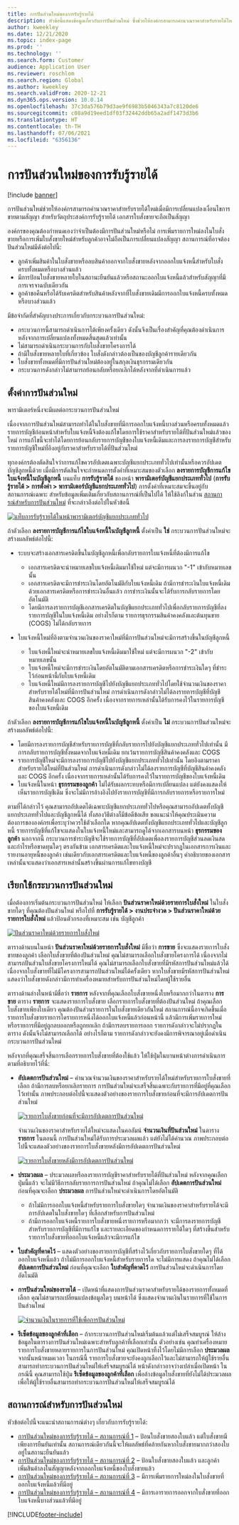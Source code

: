 ```yaml
---
title: การปันส่วนใหม่ของการรับรู้รายได้
description: หัวข้อนี้แสดงข้อมูลเกี่ยวกับการปันส่วนใหม่ ซึ่งช่วยให้องค์กรสามารถคํานวณราคาสำหรับรายได้ใหม่เมื่อมีการเปลี่ยนแปลงเงื่อนไขการขายตามสัญญา โดยจะมีลิงก์ไปยังหัวข้ออื่นๆ ที่อธิบายวิธีการรับรู้รายได้ในหลายสถานการณ์
author: kweekley
ms.date: 12/21/2020
ms.topic: index-page
ms.prod: ''
ms.technology: ''
ms.search.form: Customer
audience: Application User
ms.reviewer: roschlom
ms.search.region: Global
ms.author: kweekley
ms.search.validFrom: 2020-12-21
ms.dyn365.ops.version: 10.0.14
ms.openlocfilehash: 37c3da576b79d3ae9f6983b5046343a7c8120de6
ms.sourcegitcommit: c08a9d19eed1df03f32442ddb65a2adf1473d3b6
ms.translationtype: HT
ms.contentlocale: th-TH
ms.lasthandoff: 07/06/2021
ms.locfileid: "6356136"
---
```

# <a name="revenue-recognition-reallocation"></a>การปันส่วนใหม่ของการรับรู้รายได้

[!include [banner](../includes/banner.md)]

การปันส่วนใหม่ช่วยให้องค์กรสามารถคํานวณราคาสำหรับรายได้ใหม่เมื่อมีการเปลี่ยนแปลงเงื่อนไขการขายตามสัญญา สำหรับวัตถุประสงค์การรับรู้รายได้ เอกสารใบสั่งขายจะถือเป็นสัญญา

องค์กรของคุณต้องกําหนดเองว่าจําเป็นต้องมีการปันส่วนใหม่หรือไม่ การเพิ่มรายการใหม่ลงในใบสั่งขายหรือการเพิ่มใบสั่งขายใหม่สําหรับลูกค้าอาจไม่ถือเป็นการเปลี่ยนแปลงสัญญา สถานการณ์ที่อาจต้องปันส่วนใหม่มีดังต่อไปนี้:

- ลูกค้าเพิ่มสินค้าในใบสั่งขายหรือลบสินค้าออกจากใบสั่งขายหลังจากออกใบแจ้งหนี้สำหรับใบสั่งครบทั้งหมดหรือบางส่วนแล้ว
- มีการป้อนใบสั่งขายหลายใบในสถานะยืนยันแล้วหรือสถานะออกใบแจ้งหนี้แล้วสําหรับสัญญาที่มีการเจรจาฉบับเดียวกัน
- ลูกค้าขอคืนหรือได้รับเครดิตสําหรับสินค้าหลังจากที่ใบสั่งขายเดิมมีการออกใบแจ้งหนี้ครบทั้งหมดหรือบางส่วนแล้ว

มีข้อจํากัดที่สําคัญบางประการเกี่ยวกับกระบวนการปันส่วนใหม่:

- กระบวนการนี้สามารถดำเนินการได้เพียงครั้งเดียว ดังนั้นจึงเป็นเรื่องสําคัญที่คุณต้องดำเนินการหลังจากการเปลี่ยนแปลงทั้งหมดสิ้นสุดแล้วเท่านั้น
- ไม่สามารถดำเนินกระบวนการกับใบสั่งขายโครงการได้
- ถ้ามีใบสั่งขายหลายใบที่เกี่ยวข้อง ใบสั่งดังกล่าวต้องเป็นของบัญชีลูกค้ารายเดียวกัน
- ใบสั่งขายทั้งหมดที่มีการปันส่วนใหม่ต้องอยู่ในสกุลเงินธุรกรรมเดียวกัน
- กระบวนการดังกล่าวไม่สามารถย้อนกลับหรือยกเลิกได้หลังจากที่ดำเนินการแล้ว

## <a name="set-up-reallocation"></a>ตั้งค่าการปันส่วนใหม่

พารามิเตอร์หนึ่งจะมีผลต่อกระบวนการปันส่วนใหม่

เนื่องจากการปันส่วนใหม่สามารถทําได้ในใบสั่งขายที่มีการออกใบแจ้งหนี้บางส่วนหรือครบทั้งหมดแล้ว รายการบัญชีก่อนหน้าสำหรับใบแจ้งหนี้จึงต้องแก้ไขโดยการใช้ราคาสำหรับรายได้ที่ปันส่วนใหม่แล้วของใหม่ การแก้ไขนี้จะทําได้โดยการย้อนกลับรายการบัญชีของใบแจ้งหนี้เดิมและการลงรายการบัญชีสำหรับรายการบัญชีใหม่ที่อิงอยู่กับราคาสำหรับรายได้ที่ปันส่วนใหม่

ทุกองค์กรต้องตัดสินใจว่าการแก้ไขควรอัปเดตเฉพาะบัญชีแยกประเภททั่วไปเท่านั้นหรือควรอัปเดตบัญชีลูกหนี้ด้วย เมื่อมีการตัดสินใจจะกําหนดการตั้งค่าที่เหมาะสมของตัวเลือก **ลงรายการบัญชีการแก้ไขใบแจ้งหนี้ในบัญชีลูกหนี้** บนแท็บ **การรับรู้รายได้** ของหน้า **พารามิเตอร์บัญชีแยกประเภททั่วไป** (**การรับรู้รายได้ \> การตั้งค่า \> พารามิเตอร์บัญชีแยกประเภททั่วไป**) การตั้งค่าที่เหมาะสมจะขึ้นอยู่กับสถานการณ์เฉพาะ สําหรับข้อมูลเพิ่มเติมเกี่ยวกับสถานการณ์ที่เป็นไปได้ ให้ใช้ลิงก์ในส่วน [สถานการณ์สําหรับการปันส่วนใหม่](#scenarios-for-reallocation) ที่จะกล่าวถึงต่อไปในหัวข้อนี้

[![แท็บการรับรู้รายได้ในหน้าพารามิเตอร์บัญชีแยกประเภททั่วไป](./media/01_RevRecScenarios.png)](./media/01_RevRecScenarios.png)

ถ้าตัวเลือก **ลงรายการบัญชีการแก้ไขใบแจ้งหนี้ในบัญชีลูกหนี้** ตั้งค่าเป็น **ใช่** กระบวนการปันส่วนใหม่จะสร้างผลลัพธ์ต่อไปนี้:

- ระบบจะสร้างเอกสารเครดิตขึ้นในบัญชีลูกหนี้เพื่อกลับรายการใบแจ้งหนี้ที่ต้องมีการแก้ไข

    - เอกสารเครดิตจะนําหมายเลขใบแจ้งหนี้เดิมมาใช้ใหม่ แต่จะมีการผนวก "-1" เข้ากับหมายเลขนั้น
    - เอกสารเครดิตจะมีการชำระเงินโดยอัตโนมัติกับใบแจ้งหนี้เดิม ถ้ามีการชําระเงินใบแจ้งหนี้เดิมด้วยเอกสารเครดิตหรือการชําระเงินอื่นแล้ว การชําระเงินนั้นจะได้รับการกลับรายการโดยอัตโนมัติ
    - โดยมีการลงรายการบัญชีเอกสารเครดิตในบัญชีแยกประเภททั่วไปเพื่อกลับรายการบัญชีที่ลงรายการบัญชีในใบแจ้งหนี้เดิม อย่างไรก็ตาม รายการธุรกรรมสินค้าคงคลังและต้นทุนขาย (COGS) ไม่ได้กลับรายการ

- ใบแจ้งหนี้ใหม่ที่อิงตามจํานวนเงินของราคาใหม่ที่มีการปันส่วนใหม่จะมีการสร้างขึ้นในบัญชีลูกหนี้

    - ใบแจ้งหนี้ใหม่จะนําหมายเลขใบแจ้งหนี้เดิมมาใช้ใหม่ แต่จะมีการผนวก "-2" เข้ากับหมายเลขนั้น
    - ใบแจ้งหนี้ใหม่จะมีการชำระเงินโดยอัตโนมัติตามเอกสารเครดิตหรือการชำระเงินใดๆ ที่ชำระไว้ก่อนหน้านี้กับใบแจ้งหนี้เดิม
    - ใบแจ้งหนี้ใหม่มีการลงรายการบัญชีไปยังบัญชีแยกประเภททั่วไปโดยใช้จำนวนเงินของราคาสำหรับรายได้ใหม่ที่มีการปันส่วนใหม่ การดำเนินการดังกล่าวไม่ได้ลงรายการบัญชีที่บัญชีสินค้าคงคลังและ COGS อีกครั้ง เนื่องจากรายการเหล่านั้นได้รับการคงไว้ในรายการบัญชีของใบแจ้งหนี้เดิม

ถ้าตัวเลือก **ลงรายการบัญชีการแก้ไขใบแจ้งหนี้ในบัญชีลูกหนี้** ตั้งค่าเป็น **ไม่** กระบวนการปันส่วนใหม่จะสร้างผลลัพธ์ต่อไปนี้:

- โดยมีการลงรายการบัญชีสำหรับรายการบัญชีที่กลับรายการไปยังบัญชีแยกประเภททั่วไปเท่านั้น มีการกลับรายการบัญชีทั้งหมดจากใบแจ้งหนี้เดิม ยกเว้นรายการบัญชีสินค้าคงคลังและ COGS
- รายการบัญชีใหม่จะมีการลงรายการบัญชีไปยังบัญชีแยกประเภททั่วไปเท่านั้น โดยอิงตามราคาสำหรับรายได้ใหม่ที่ปันส่วนใหม่ การดำเนินการดังกล่าวไม่ได้ลงรายการบัญชีที่บัญชีสินค้าคงคลังและ COGS อีกครั้ง เนื่องจากรายการเหล่านั้นได้รับการคงไว้ในรายการบัญชีของใบแจ้งหนี้เดิม
- ใบแจ้งหนี้ในหน้า **ธุรกรรมของลูกค้า** ไม่ได้รับผลกระทบหรือมีการเปลี่ยนแปลง แต่ยังคงแสดงให้เห็นรายการบัญชีเดิม ซึ่งจะไม่มีการอ้างอิงไปยังรายการบัญชีที่มีการกลับรายการหรือรายการใหม่

ตามที่ได้กล่าวไว้ คุณสามารถอัปเดตได้เฉพาะบัญชีแยกประเภททั่วไปหรือคุณสามารถอัปเดตทั้งบัญชีแยกประเภททั่วไปและบัญชีลูกหนี้ได้ ทั้งสองวิธีต่างก็มีข้อดีข้อเสีย ขอแนะนำให้คุณประเมินความต้องการขององค์กรเพื่อระบุว่าควรใช้ตัวเลือกใด หากคุณอัปเดตทั้งบัญชีแยกประเภททั่วไปและบัญชีลูกหนี้ รายการบัญชีที่แก้ไขจะแสดงในใบแจ้งหนี้ใหม่และสามารถดูได้จากเอกสารบนหน้า **ธุรกรรมของลูกค้า** นอกจากนี้ กระบวนการชําระบัญชีจะใช้รายการบัญชีที่อัปเดตเพื่อลงรายการบัญชีส่วนลดเงินสดและกําไรหรือขาดทุนใดๆ ตรงกันข้าม เอกสารเครดิตและใบแจ้งหนี้ใหม่จะปรากฏในเอกสารการเงินและรายงานอายุหนี้ของลูกค้า เช่นเดียวกับเอกสารเครดิตและใบแจ้งหนี้ของลูกค้าอื่นๆ คำอธิบายของเอกสารเหล่านั้นจะแสดงว่าเอกสารเหล่านั้นสร้างขึ้นผ่านการแก้ไขทางบัญชี

## <a name="run-the-reallocation-process"></a>เรียกใช้กระบวนการปันส่วนใหม่

เมื่อต้องการเริ่มต้นกระบวนการปันส่วนใหม่ ให้เลือก **ปันส่วนราคาใหม่ด้วยรายการใบสั่งใหม่** ในใบสั่งขายใดๆ ที่คุณต้องปันส่วนใหม่ หรือไปที่ **การรับรู้รายได้ \> งานประจำงวด \> ปันส่วนราคาใหม่ด้วยรายการใบสั่งใหม่** แล้วป้อนตัวกรองที่เหมาะสม เช่น บัญชีลูกค้า

[![ปันส่วนราคาใหม่ด้วยรายการใบสั่งใหม่](./media/02_RevRecScenarios.png)](./media/02_RevRecScenarios.png)

ตารางด้านบนในหน้า **ปันส่วนราคาใหม่ด้วยรายการใบสั่งใหม่** มีชื่อว่า **การขาย** ซึ่งจะแสดงรายการใบสั่งขายของลูกค้า เลือกใบสั่งขายที่ต้องปันส่วนใหม่ คุณไม่สามารถเลือกใบสั่งขายโครงการได้ เนื่องจากไม่สามารถปันส่วนใบสั่งขายโครงการใหม่ได้ คุณไม่สามารถเลือกใบสั่งขายที่มีรหัสการปันส่วนใหม่แล้วได้ เนื่องจากใบสั่งขายที่ไม่มีโครงการสามารถปันส่วนใหม่ได้ครั้งเดียว หากใบสั่งขายมีรหัสการปันส่วนใหม่ แสดงว่าใบสั่งขายดังกล่าวมีการทำเครื่องหมายสำหรับการปันส่วนใหม่โดยผู้ใช้รายอื่น

ตารางด้านล่างในหน้ามีชื่อว่า **รายการ** หลังจากที่คุณเลือกใบสั่งขายหนึ่งใบหรือมากกว่าในตาราง **การขาย** ตาราง **รายการ** จะแสดงรายการใบสั่งขาย เลือกรายการใบสั่งขายที่ต้องปันส่วนใหม่ ถ้าคุณเลือกใบสั่งขายเพียงใบเดียว คุณต้องปันส่วนรายการในใบสั่งขายเดียวกันใหม่ สถานการณ์นี้อาจเกิดขึ้นเมื่อรายการใบสั่งขายรายการใดรายการหนึ่งได้ออกใบแจ้งหนี้แล้วก่อนหน้านี้ แล้วมีการเพิ่มรายการใหม่ หรือรายการที่มีอยู่ถูกลบออกหรือถูกยกเลิก ถ้ามีการลบรายการออก รายการดังกล่าวจะไม่ปรากฏในตาราง ดังนั้นจึงไม่สามารถเลือกได้ อย่างไรก็ตาม รายการดังกล่าวจะยังคงมีการพิจารณาอยู่เมื่อดำเนินกระบวนการปันส่วนใหม่

หลังจากที่คุณเสร็จสิ้นการเลือกรายการใบสั่งขายที่ต้องใช้แล้ว ให้ใช้ปุ่มในบานหน้าต่างการดำเนินการตามที่อธิบายไว้ที่นี่:

- **อัปเดตการปันส่วนใหม่** – คํานวณจํานวนเงินของราคาสำหรับรายได้ใหม่สำหรับรายการใบสั่งขายที่เลือก ถ้ามีการลบหรือยกเลิกรายการ การปันส่วนใหม่จะเสร็จสิ้นเฉพาะกับรายการที่มีอยู่ที่คุณเลือกไว้เท่านั้น ภาพประกอบต่อไปนี้จะแสดงตัวอย่างของรายการใบสั่งขายก่อนที่จะมีการอัปเดตการปันส่วนใหม่

    [![รายการใบสั่งขายก่อนที่จะมีการอัปเดตการปันส่วนใหม่](./media/03_RevRecScenarios.png)](./media/03_RevRecScenarios.png)

    จํานวนเงินของราคาสำหรับรายได้ใหม่จะแสดงในคอลัมน์ **จํานวนเงินที่ปันส่วนใหม่** ในตาราง **รายการ** ในตอนนี้ การปันส่วนใหม่ได้รับการประมวลผลแล้ว แต่ยังไม่ได้คํานวณ ภาพประกอบต่อไปนี้จะแสดงตัวอย่างของรายการใบสั่งขายหลังมีการอัปเดตการปันส่วนใหม่

    [![รายการใบสั่งขายหลังมีการอัปเดตการปันส่วนใหม่](./media/04_RevRecScenarios.png)](./media/04_RevRecScenarios.png)

- **ประมวลผล** – ประมวลผลหรือลงรายการบัญชีราคาสำหรับรายได้ที่ปันส่วนใหม่ หลังจากคุณเลือกปุ่มนี้แล้ว จะไม่มีวิธีการกลับรายการการปันส่วนใหม่ ถ้าคุณไม่ได้เลือก **อัปเดตการปันส่วนใหม่** ก่อนที่คุณจะเลือก **ประมวลผล** การปันส่วนใหม่จะดำเนินการโดยอัตโนมัติ

    - ถ้าไม่มีการออกใบแจ้งหนี้สำหรับรายการใบสั่งขายใดๆ จำนวนเงินของราคาสำหรับรายได้จะมีการอัปเดตในใบสั่งขายใดๆ ที่เลือกสำหรับการปันส่วนใหม่
    - ถ้ามีการออกใบแจ้งหนี้รายการใบสั่งขายหนึ่งรายการหรือมากกว่า จะมีการลงรายการบัญชีสำหรับรายการบัญชีที่มีการแก้ไข และรายละเอียดของกำหนดการรายได้ใดๆ ที่สร้างขึ้นสำหรับรายการใบสั่งขายที่ออกใบแจ้งหนี้แล้วจะมีการแก้ไข

- **ใบสำคัญที่คาดไว้** – แสดงตัวอย่างของรายการบัญชีที่สร้างไว้เกี่ยวกับรายการใบสั่งขายใดๆ ที่ได้ออกใบแจ้งหนี้แล้ว ถ้าไม่มีการออกใบแจ้งหนี้สำหรับรายการใด จะไม่มีการแสดง ถ้าคุณไม่ได้เลือก **อัปเดตการปันส่วนใหม่** ก่อนที่คุณจะเลือก **ใบสำคัญที่คาดไว้** การปันส่วนใหม่จะดำเนินการโดยอัตโนมัติ
- **การปันส่วนใหม่ของรายได้** – เปิดหน้าที่แสดงการปันส่วนราคาสำหรับรายได้ของรายการทั้งหมดที่เลือก คุณไม่สามารถเปลี่ยนแปลงข้อมูลใดๆ บนหน้าได้ ซึ่งแสดงจำนวนเงินในรายการที่ใช้ในการปันส่วนใหม่

    [![จำนวนเงินในรายการที่ใช้เพื่อการปันส่วนใหม่](./media/05_RevRecScenarios.png)](./media/05_RevRecScenarios.png)

- **รีเซ็ตข้อมูลของลูกค้าที่เลือก** – ถ้ากระบวนการปันส่วนใหม่เริ่มต้นแล้วแต่ไม่เสร็จสมบูรณ์ ให้ล้างข้อมูลในตารางการปันส่วนใหม่เฉพาะสำหรับลูกค้าที่เลือกเท่านั้น ตัวอย่างเช่น คุณทำเครื่องหมายรายการใบสั่งขายหลายรายการในการปันส่วนใหม่ คุณเปิดหน้าทิ้งไว้โดยไม่มีการเลือก **ประมวลผล** จากนั้นหน้าหมดเวลา ในกรณีนี้ รายการใบสั่งขายจะยังคงถูกเลือกไว้และไม่สามารถให้ผู้ใช้รายอื่นสามารถทำกระบวนการปันส่วนใหม่ให้เสร็จสมบูรณ์ได้ หน้าดังกล่าวอาจว่างเปล่าเมื่อเปิดหน้า ในกรณีนี้ คุณสามารถใช้ปุ่ม **รีเซ็ตข้อมูลของลูกค้าที่เลือก** เพื่อล้างข้อมูลใบสั่งขายที่ยังไม่ได้ประมวลผล เพื่อให้ผู้ใช้รายอื่นสามารถทำกระบวนการปันส่วนใหม่ให้เสร็จสมบูรณ์ได้

## <a name="scenarios-for-reallocation"></a>สถานการณ์สำหรับการปันส่วนใหม่

หัวข้อต่อไปนี้จะแนะนำสถานการณ์ต่างๆ เกี่ยวกับการรับรู้รายได้:

- [การปันส่วนใหม่ของการรับรู้รายได้ – สถานการณ์ที่ 1](rev-rec-reallocation-scenario-1.md) – ป้อนใบสั่งขายสองใบแล้ว แต่ใบสั่งขายมีเพียงการยืนยันเท่านั้น สถานการณ์เดียวกันนี้จะให้ผลลัพธ์ที่คล้ายกันหากใบสั่งขายมากกว่าสองใบอยู่ในสถานะยืนยันแล้ว
- [การปันส่วนใหม่ของการรับรู้รายได้ – สถานการณ์ที่ 2](rev-rec-reallocation-scenario-2.md) – ป้อนใบสั่งขายสองใบแล้ว และลูกค้าเพิ่มสินค้าลงในสัญญาหลังจากออกใบแจ้งหนี้ของใบสั่งขายแล้ว
- [การปันส่วนใหม่ของการรับรู้รายได้ – สถานการณ์ที่ 3](rev-rec-reallocation-scenario-3.md) – มีการเพิ่มรายการใหม่ลงในใบสั่งขายที่ออกใบแจ้งหนี้แล้วที่มีอยู่
- [การปันส่วนใหม่ของการรับรู้รายได้ – สถานการณ์ที่ 4](rev-rec-reallocation-scenario-4.md) – มีการเอารายการออกจากใบสั่งขายที่ออกใบแจ้งหนี้บางส่วนแล้วที่มีอยู่


[!INCLUDE[footer-include](../../includes/footer-banner.md)]